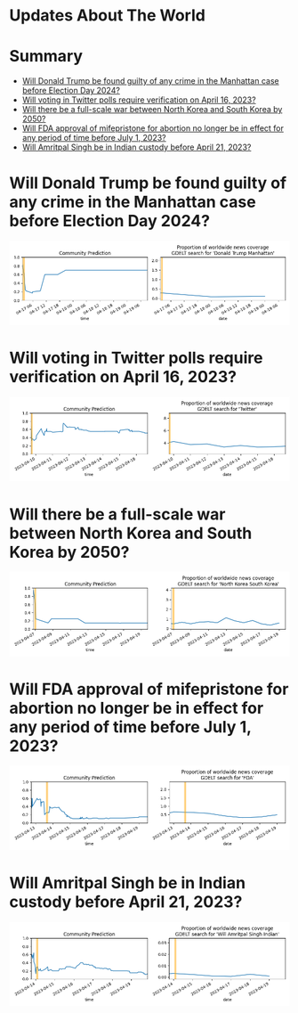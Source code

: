 
Updates About The World
=======================

Summary
=======

* [Will Donald Trump be found guilty of any crime in the Manhattan case before Election Day 2024?](#will-donald-trump-be-found-guilty-of-any-crime-in-the-manhattan-case-before-election-day-2024)
* [Will voting in Twitter polls require verification on April 16, 2023?](#will-voting-in-twitter-polls-require-verification-on-april-16-2023)
* [Will there be a full-scale war between North Korea and South Korea by 2050?](#will-there-be-a-full-scale-war-between-north-korea-and-south-korea-by-2050)
* [Will FDA approval of mifepristone for abortion no longer be in effect for any period of time before July 1, 2023?](#will-fda-approval-of-mifepristone-for-abortion-no-longer-be-in-effect-for-any-period-of-time-before-july-1-2023)
* [Will Amritpal Singh be in Indian custody before April 21, 2023?](#will-amritpal-singh-be-in-indian-custody-before-april-21-2023)

# Will Donald Trump be found guilty of any crime in the Manhattan case before Election Day 2024?


![Trump guilty in Manhattan by Election Day](assets/02.png)
# Will voting in Twitter polls require verification on April 16, 2023?


![Twitter Poll Verification on 4/16/23?](assets/04.png)
# Will there be a full-scale war between North Korea and South Korea by 2050?


![Second Korean War by 2050](assets/05.png)
# Will FDA approval of mifepristone for abortion no longer be in effect for any period of time before July 1, 2023?


![Mifepristone FDA Approval Suspended?](assets/07.png)
# Will Amritpal Singh be in Indian custody before April 21, 2023?


![Amritpal Singh in Custody Before April 21?](assets/09.png)